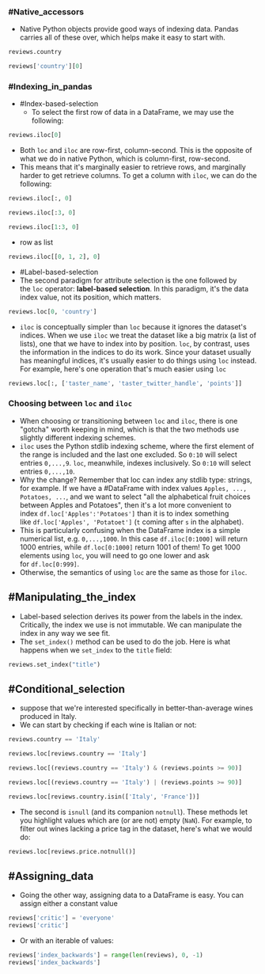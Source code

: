 ### #Native_accessors

- Native Python objects provide good ways of indexing data. Pandas carries all of these over, which helps make it easy to start with.
```Python
reviews.country
```

```Python
reviews['country'][0]
```
### #Indexing_in_pandas

- #Index-based-selection
	- To select the first row of data in a DataFrame, we may use the following:
```Python
reviews.iloc[0]
```

- Both `loc` and `iloc` are row-first, column-second. This is the opposite of what we do in native Python, which is column-first, row-second.
- This means that it's marginally easier to retrieve rows, and marginally harder to get retrieve columns. To get a column with `iloc`, we can do the following:
```Python
reviews.iloc[:, 0]
```

```Python
reviews.iloc[:3, 0]
```

```Python
reviews.iloc[1:3, 0]
```

- row as list
```Python
reviews.iloc[[0, 1, 2], 0]
```


- #Label-based-selection
- The second paradigm for attribute selection is the one followed by the `loc` operator: **label-based selection**. In this paradigm, it's the data index value, not its position, which matters.
```Python
reviews.loc[0, 'country']
```

- `iloc` is conceptually simpler than `loc` because it ignores the dataset's indices. When we use `iloc` we treat the dataset like a big matrix (a list of lists), one that we have to index into by position. `loc`, by contrast, uses the information in the indices to do its work. Since your dataset usually has meaningful indices, it's usually easier to do things using `loc` instead. For example, here's one operation that's much easier using `loc`
```Python
reviews.loc[:, ['taster_name', 'taster_twitter_handle', 'points']]
```

### Choosing between `loc` and `iloc`

- When choosing or transitioning between `loc` and `iloc`, there is one "gotcha" worth keeping in mind, which is that the two methods use slightly different indexing schemes.
- `iloc` uses the Python stdlib indexing scheme, where the first element of the range is included and the last one excluded. So `0:10` will select entries `0,...,9`. `loc`, meanwhile, indexes inclusively. So `0:10` will select entries `0,...,10`.
- Why the change? Remember that loc can index any stdlib type: strings, for example. If we have a #DataFrame with index values `Apples, ..., Potatoes, ...`, and we want to select "all the alphabetical fruit choices between Apples and Potatoes", then it's a lot more convenient to index `df.loc['Apples':'Potatoes']` than it is to index something like `df.loc['Apples', 'Potatoet']` (`t` coming after `s` in the alphabet).
- This is particularly confusing when the DataFrame index is a simple numerical list, e.g. `0,...,1000`. In this case `df.iloc[0:1000]` will return 1000 entries, while `df.loc[0:1000]` return 1001 of them! To get 1000 elements using `loc`, you will need to go one lower and ask for `df.loc[0:999]`.
- Otherwise, the semantics of using `loc` are the same as those for `iloc`.

## #Manipulating_the_index

- Label-based selection derives its power from the labels in the index. Critically, the index we use is not immutable. We can manipulate the index in any way we see fit.
- The `set_index()` method can be used to do the job. Here is what happens when we `set_index` to the `title` field:
```python
reviews.set_index("title")
```

## #Conditional_selection

- suppose that we're interested specifically in better-than-average wines produced in Italy.
- We can start by checking if each wine is Italian or not:
```python
reviews.country == 'Italy'
```

```python
reviews.loc[reviews.country == 'Italy']
```

```python
reviews.loc[(reviews.country == 'Italy') & (reviews.points >= 90)]
```

```python
reviews.loc[(reviews.country == 'Italy') | (reviews.points >= 90)]
```

```python
reviews.loc[reviews.country.isin(['Italy', 'France'])]
```

- The second is `isnull` (and its companion `notnull`). These methods let you highlight values which are (or are not) empty (`NaN`). For example, to filter out wines lacking a price tag in the dataset, here's what we would do:
```python
reviews.loc[reviews.price.notnull()]
```


## #Assigning_data

- Going the other way, assigning data to a DataFrame is easy. You can assign either a constant value
```python
reviews['critic'] = 'everyone'
reviews['critic']
```

- Or with an iterable of values:
```python
reviews['index_backwards'] = range(len(reviews), 0, -1)
reviews['index_backwards']
```

